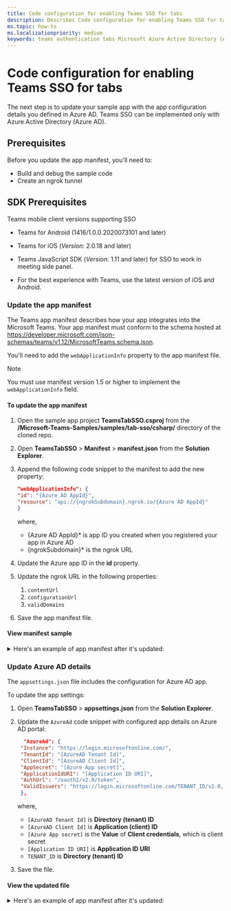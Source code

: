 ```yaml
---
title: Code configuration for enabling Teams SSO for tabs
description: Describes Code configuration for enabling Teams SSO for tabs
ms.topic: how-to
ms.localizationpriority: medium
keywords: teams authentication tabs Microsoft Azure Active Directory (Azure AD) Graph API
---
```

# Code configuration for enabling Teams SSO for tabs

The next step is to update your sample app with the app configuration details you defined in Azure AD. Teams SSO can be implemented only with Azure Active Directory (Azure AD).

## Prerequisites

Before you update the app manifest, you'll need to:
 
- Build and debug the sample code
- Create an ngrok tunnel

## SDK Prerequisites

Teams mobile client versions supporting SSO

- Teams for Android (1416/1.0.0.2020073101 and later)

- Teams for iOS (_Version_: 2.0.18 and later)  

- Teams JavaScript SDK (_Version_: 1.11 and later) for SSO to work in meeting side panel.

- For the best experience with Teams, use the latest version of iOS and Android.

### Update the app manifest

The Teams app manifest describes how your app integrates into the Microsoft Teams. Your app manifest must conform to the schema hosted at https://developer.microsoft.com/json-schemas/teams/v1.12/MicrosoftTeams.schema.json.

You'll need to add the `webApplicationInfo` property to the app manifest file.

> [!NOTE]
> You must use manifest version 1.5 or higher to implement the `webApplicationInfo` field.

#### To update the app manifest

1. Open the sample app project **TeamsTabSSO.csproj** from the **/Microsoft-Teams-Samples/samples/tab-sso/csharp/** directory of the cloned repo.
2. Open **TeamsTabSSO** > **Manifest** > **manifest.json** from the **Solution Explorer**.
3. Append the following code snippet to the manifest to add the new property:

    ```json
    "webApplicationInfo": {
    "id": "{Azure AD AppId}",
    "resource": "api://{ngrokSubdomain}.ngrok.io/{Azure AD AppId}"
    }
    ```

    where,
    - {Azure AD AppId}* is app ID you created when you registered your app in Azure AD
    - {ngrokSubdomain}* is the ngrok URL

4. Update the Azure app ID in the **id** property.
5. Update the ngrok URL in the following properties:
   1. `contentUrl`
   2. `configurationUrl`
   3. `validDomains`
6. Save the app manifest file.

#### View manifest sample

<details>
<summary>Here's an example of app manifest after it's updated:</summary>

```json
{
  "$schema": "https://developer.microsoft.com/json-schemas/teams/v1.11/MicrosoftTeams.schema.json",
  "manifestVersion": "1.11",
  "version": "1.0.0",
  "id": "bccfbe67-e08b-4ec1-a7fd-e0aaf41a097c",
  "packageName": "com.contoso.teamsauthsso",
  "developer": {
    "name": "Microsoft",
    "websiteUrl": "https://www.microsoft.com",
    "privacyUrl": "https://www.microsoft.com/privacy",
    "termsOfUseUrl": "https://www.microsoft.com/termsofuse"
  },
  "name": {
    "short": "Teams Auth SSO",
    "full": "Teams Auth SSO"
  },
  "description": {
    "short": "Teams Auth SSO app",
    "full": "The Teams Auth SSO app"
  },
  "icons": {
    "outline": "outline.png",
    "color": "color.png"
  },
  "accentColor": "#60A18E",
  "staticTabs": [
    {
      "entityId": "auth",
      "name": "Auth",
      "contentUrl": "https://23c3-103-50-148-128.ngrok.io/Home/Index",
      "scopes": [ "personal" ]
    }
  ],
  "configurableTabs": [
    {
      "configurationUrl": "https://23c3-103-50-148-128.ngrok.io/Home/Configure",
      "canUpdateConfiguration": true,
      "scopes": [
        "team"
      ]
    }
  ],
  "permissions": [ "identity", "messageTeamMembers" ],
  "validDomains": [
    "23c3-103-50-148-128.ngrok.io"
  ],
  "webApplicationInfo": {
    "id": "bccfbe67-e08b-4ec1-a7fd-e0aaf41a097c",
    "resource": "api://23c3-103-50-148-128.ngrok.io/bccfbe67-e08b-4ec1-a7fd-e0aaf41a097c"
  }
}
```
</details>

### Update Azure AD details

The `appsettings.json` file includes the configuration for Azure AD app.

To update the app settings:

1. Open **TeamsTabSSO** > **appsettings.json** from the **Solution Explorer**.
2. Update the `AzureAd` code snippet with configured app details on Azure AD portal:

   ```json
     "AzureAd": {
    "Instance": "https://login.microsoftonline.com/",
    "TenantId": "[AzureAD Tenant Id]",
    "ClientId": "[AzureAD Client Id]",
    "AppSecret": "[Azure App secret]",
    "ApplicationIdURI": "[Application ID URI]",
    "AuthUrl": "/oauth2/v2.0/token",
    "ValidIssuers": "https://login.microsoftonline.com/TENANT_ID/v2.0,https://sts.windows.net/TENANT_ID/"
    },
    ```
    where,
    - `[AzureAD Tenant Id]` is **Directory (tenant) ID**
    - `[AzureAD Client Id]` is **Application (client) ID**
    - `[Azure App secret]` is the **Value** of **Client credentials**, which is client secret
    - `[Application ID URI]` is **Application ID URI**
    - `TENANT_ID` is **Directory (tenant) ID**

3. Save the file.

#### View the updated file

<details>
<summary>Here's an example of app manifest after it's updated:</summary>

```json
    "AzureAd": {
    "Instance": "https://login.microsoftonline.com/",
    "TenantId": "72f988bf-86f1-41af-91ab-2d7cd011db47",
    "ClientId": "bccfbe67-e08b-4ec1-a7fd-e0aaf41a097c",
    "AppSecret": "p-t7Q~wiGyaPdXcmn6E_XnQBmfANChRx5QtZG",
    "ApplicationIdURI": "api://bccfbe67-e08b-4ec1-a7fd-e0aaf41a097c",
    "AuthUrl": "/oauth2/v2.0/token",
    "ValidIssuers": "https://login.microsoftonline.com/72f988bf-86f1-41af-91ab-2d7cd011db47/v2.0,https://sts.windows.net/72f988bf-86f1-41af-91ab-2d7cd011db47/"
  },
```

This example is updated as per sample details configured in Azure AD:

:::image type="content" source="../../../assets/images/authentication/teams-sso-tabs/azure-app-overview.png" alt-text="Overview of app details on Azure AD portal":::

</details>
